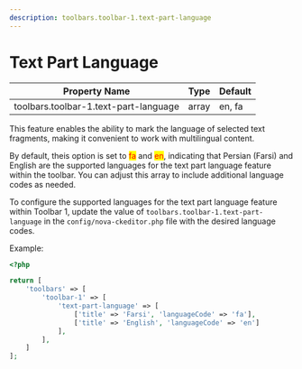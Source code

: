 ```yaml
---
description: toolbars.toolbar-1.text-part-language
---
```


# Text Part Language

| Property Name                         | Type  | Default |
| ------------------------------------- | ----- | ------- |
| toolbars.toolbar-1.text-part-language | array | en, fa  |

This feature enables the ability to mark the language of selected text fragments, making it convenient to work with multilingual content.

By default, theis option is set to <mark style="color:red;">fa</mark> and <mark style="color:red;">en</mark>, indicating that Persian (Farsi) and English are the supported languages for the text part language feature within the toolbar. You can adjust this array to include additional language codes as needed.

To configure the supported languages for the text part language feature within Toolbar 1, update the value of `toolbars.toolbar-1.text-part-language` in the `config/nova-ckeditor.php` file with the desired language codes.

Example:

```php
<?php

return [    
    'toolbars' => [
        'toolbar-1' => [
            'text-part-language' => [
                ['title' => 'Farsi', 'languageCode' => 'fa'],
                ['title' => 'English', 'languageCode' => 'en']
            ],
        ],
    ]
];
```





